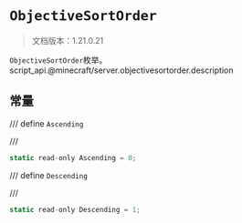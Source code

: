 # `ObjectiveSortOrder`

> 文档版本：1.21.0.21

`ObjectiveSortOrder`枚举。script_api.@minecraft/server.objectivesortorder.description

## 常量

/// define
`Ascending`


///

```js
static read-only Ascending = 0;
```


/// define
`Descending`


///

```js
static read-only Descending = 1;
```

